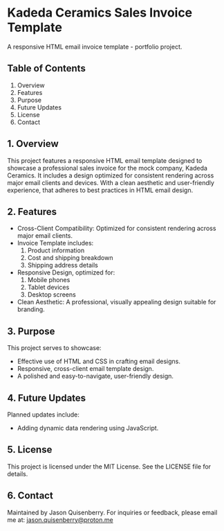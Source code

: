 # Kadeda Ceramics Sales Invoice Template
A responsive HTML email invoice template - portfolio project.

## Table of Contents
1. Overview
2. Features
3. Purpose
4. Future Updates
5. License
6. Contact

## 1. Overview
This project features a responsive HTML email template designed to showcase a professional sales invoice for the mock company, Kadeda Ceramics. It includes a design optimized for consistent rendering across major email clients and devices. With a clean aesthetic and user-friendly experience, that adheres to best practices in HTML email design.

## 2. Features
- Cross-Client Compatibility: Optimized for consistent rendering across major email clients.
- Invoice Template includes:
    1. Product information
    2. Cost and shipping breakdown
    3. Shipping address details
- Responsive Design, optimized for:
    1. Mobile phones
    2. Tablet devices
    3. Desktop screens
- Clean Aesthetic: A professional, visually appealing design suitable for branding.

## 3. Purpose
This project serves to showcase:
- Effective use of HTML and CSS in crafting email designs.
- Responsive, cross-client email template design.
- A polished and easy-to-navigate, user-friendly design.

## 4. Future Updates
Planned updates include:
- Adding dynamic data rendering using JavaScript.

## 5. License
This project is licensed under the MIT License. See the LICENSE file for details.

## 6. Contact
Maintained by Jason Quisenberry. For inquiries or feedback, please email me at: jason.quisenberry@proton.me